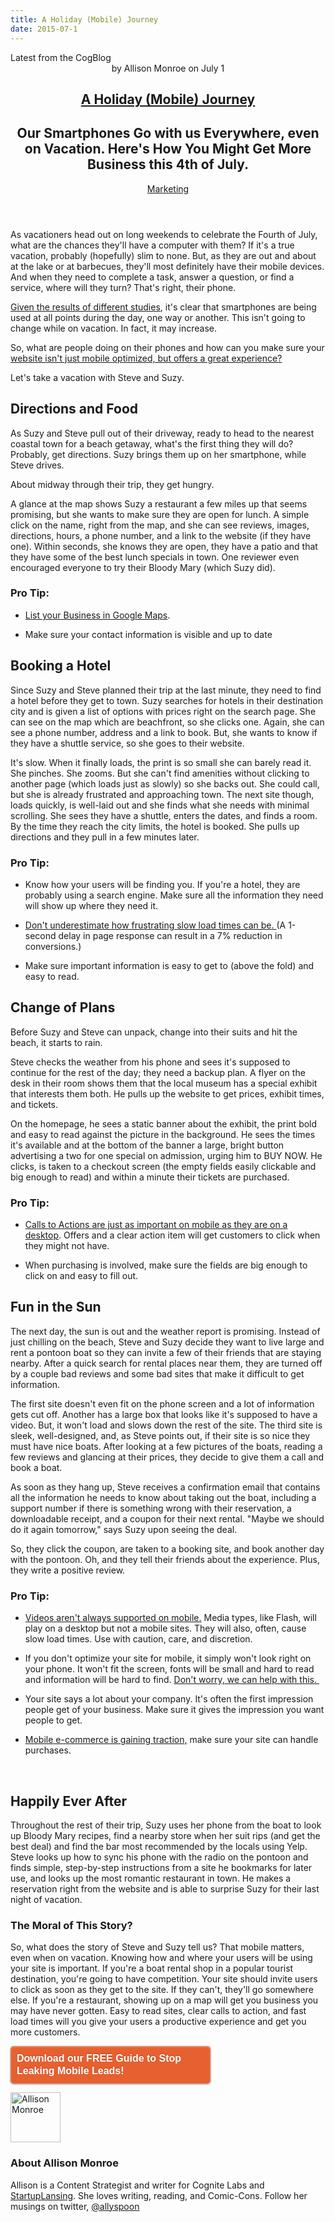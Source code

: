 ```yaml
---
title: A Holiday (Mobile) Journey
date: 2015-07-1
---
```

<article itemscope itemtype="http://schema.org/Blog"> 
<div class="container outside"> 
 <div class="featured-post" style="background-image: url(&quot;//cdn2.hubspot.net/hubfs/440551/fireworks-804838_640.jpg?t=1441046336424&quot;);"> 
  <div class="overlay"></div> 
  <div class="row-fluid"> 
   <span class="latest-post"> Latest from <span id="title" itemprop="name">the CogBlog</span> </span> 
  </div> 
  <header class="featured-header"> 
   <div class="row-fluid"> 
    <div class="span2"></div> 
    <div class="span8"> 
     <div class="row-fluid"> 
      <div class="span12 author">
        by 
       <span class="author-name" itemprop="author"><a class="author-link" href="http://www.cognitelabs.com/blog/author/allison-monroe" itemprop="url"></a> <span itemprop="name">Allison Monroe</span></span> on 
       <span class="publish-date" itemprop="datePublished"> July 1</span> 
      </div> 
     </div> 
     <hgroup class="row-fluid"> 
      <h1 class="latest-title" itemprop="headline"> <a href="../../../../com/cognitelabs/www/blog/a-holiday-mobile-journey.html" itemprop="url"> <span id="hs_cos_wrapper_name" class="hs_cos_wrapper hs_cos_wrapper_meta_field hs_cos_wrapper_type_text" style="" data-hs-cos-general-type="meta_field" data-hs-cos-type="text">A Holiday (Mobile) Journey</span> </a> </h1> 
      <h2 class="post-synopsis" itemprop="alternativeHeadline"> <span id="hs_cos_wrapper_post_synopsis" class="hs_cos_wrapper hs_cos_wrapper_widget hs_cos_wrapper_type_text" style="" data-hs-cos-general-type="widget" data-hs-cos-type="text">Our Smartphones Go with us Everywhere, even on Vacation. Here's How You Might Get More Business this 4th of July.</span> </h2> 
     </hgroup> 
     <div class="row-fluid"> 
      <span class="tags" itemprop="keywords"> <a href="http://www.cognitelabs.com/blog/topic/marketing" class="topic-tag">Marketing</a> </span> 
     </div> 
    </div> 
   </div> 
  </header> 
 </div> 
</div> 
<section class="blog-section" itemscope itemtype="http://schema.org/Blog"> 
 <div class="blog-post-wrapper cell-wrapper"> 
  <header class="section post-header"> 
  </header> 
  <div class="section post-body"> 
   <section itemprop="text"> 
    <span id="hs_cos_wrapper_post_body" class="hs_cos_wrapper hs_cos_wrapper_meta_field hs_cos_wrapper_type_rich_text" style="" data-hs-cos-general-type="meta_field" data-hs-cos-type="rich_text"><p dir="ltr"><span>As vacationers head out on long weekends to celebrate the Fourth of July, what are the chances they'll have a computer with them? If it's a true vacation, probably (hopefully) slim to none. But, as they are out and about at the lake or at barbecues, they'll most definitely have their mobile devices. And when they need to complete a task, answer a question, or find a service, where will they turn? That's right, their phone.</span></p> 
     <!--more--> <p dir="ltr"><a href="https://blog.compete.com/2010/03/12/smartphone-owners-a-ready-and-willing-audience/"><span>Given the results of different studies</span></a><span>, it's clear that smartphones are being used at all points during the day, one way or another. This isn't going to change while on vacation. In fact, it may increase. </span></p> <p dir="ltr"><span>So, what are people doing on their phones and how can you make sure your </span><a href="../../../../com/cognitelabs/www/blog/creating-user-experience-in-a-post-mobilegeddon-world.html"><span>website isn't just mobile optimized, but offers a great experience?</span></a></p> <p dir="ltr"><span>Let's take a vacation with Steve and Suzy.</span></p> <h2 dir="ltr"><span>Directions and Food</span></h2> <p dir="ltr"><span>As Suzy and Steve pull out of their driveway, ready to head to the nearest coastal town for a beach getaway, what's the first thing they will do? Probably, get directions. Suzy brings them up on her smartphone, while Steve drives. </span></p> <p dir="ltr"><span>About midway through their trip, they get hungry. </span></p> <p dir="ltr"><span>A glance at the map shows Suzy a restaurant a few miles up that seems promising, but she wants to make sure they are open for lunch. A simple click on the name, right from the map, and she can see reviews, images, directions, hours, a phone number, and a link to the website (if they have one). Within seconds, she knows they are open, they have a patio and that they have some of the best lunch specials in town. One reviewer even encouraged everyone to try their Bloody Mary (which Suzy did). </span></p> <h3 dir="ltr"><strong>Pro Tip:</strong></h3> 
     <ul> 
      <li dir="ltr"> <p dir="ltr"><a href="http://digitaldeepak.com/how-to-list-your-business-on-google-maps/"><span>List your Business in Google Maps</span></a><span>.</span></p> </li> 
      <li dir="ltr"> <p dir="ltr"><span>Make sure your contact information is visible and up to date</span></p> </li> 
     </ul> <script src="https://cognitelabs.leadpages.co/leadbox-878.js" type="text/javascript" data-leadbox="1414db373f72a2:17d7e942bb46dc" data-url="https://cognitelabs.leadpages.co/leadbox/1414db373f72a2%3A17d7e942bb46dc/5676201666412544/" data-config="%7B%22type%22%3A%22time%22%2C%22settings%22%3A%7B%22seconds%22%3A20%2C%22days%22%3A0%2C%22views%22%3A0%7D%7D"></script> <h2 dir="ltr"><span>Booking a Hotel</span></h2> <p dir="ltr"><span>Since Suzy and Steve planned their trip at the last minute, they need to find a hotel before they get to town. Suzy searches for hotels in their destination city and is given a list of options with prices right on the search page. She can see on the map which are beachfront, so she clicks one. Again, she can see a phone number, address and a link to book. But, she wants to know if they have a shuttle service, so she goes to their website. </span></p> <p dir="ltr"><span>It's slow. When it finally loads, the print is so small she can barely read it. She pinches. She zooms. But she can't find amenities without clicking to another page (which loads just as slowly) so she backs out. She could call, but she is already frustrated and approaching town. The next site though, loads quickly, is well-laid out and she finds what she needs with minimal scrolling. She sees they have a shuttle, enters the dates, and finds a room. By the time they reach the city limits, the hotel is booked. She pulls up directions and they pull in a few minutes later. </span></p> <h3 dir="ltr"><strong>Pro Tip:</strong></h3> 
     <ul> 
      <li dir="ltr"> <p dir="ltr"><span>Know how your users will be finding you. If you're a hotel, they are probably using a search engine. Make sure all the information they need will show up where they need it. </span></p> </li> 
      <li dir="ltr"> <p dir="ltr"><a href="../../../../com/cognitelabs/www/blog/5-big-mistakes-youre-probably-making-in-mobile-optimization.html"><span>Don't underestimate how frustrating slow load times can be. </span></a><span>(A 1-second delay in page response can result in a 7% reduction in conversions.) </span></p> </li> 
      <li dir="ltr"> <p dir="ltr"><span>Make sure important information is easy to get to (above the fold) and easy to read.</span></p> </li> 
     </ul> <h2 dir="ltr"><span>Change of Plans</span></h2> <p dir="ltr"><span>Before Suzy and Steve can unpack, change into their suits and hit the beach, it starts to rain.</span></p> <p dir="ltr"><span>Steve checks the weather from his phone and sees it's supposed to continue for the rest of the day; they need a backup plan. A flyer on the desk in their room shows them that the local museum has a special exhibit that interests them both. He pulls up the website to get prices, exhibit times, and tickets. </span></p> <p dir="ltr"><span>On the homepage, he sees a static banner about the exhibit, the print bold and easy to read against the picture in the background. He sees the times it's available and at the bottom of the banner a large, bright button advertising a two for one special on admission, urging him to BUY NOW. He clicks, is taken to a checkout screen (the empty fields easily clickable and big enough to read) and within a minute their tickets are purchased. </span></p> <h3 dir="ltr"><strong>Pro Tip:</strong></h3> 
     <ul> 
      <li dir="ltr"> <p dir="ltr"><a href="https://econsultancy.com/blog/62590-five-good-and-five-bad-examples-of-click-to-call-mobile-ctas/"><span>Calls to Actions are just as important on mobile as they are on a desktop</span></a><span>. Offers and a clear action item will get customers to click when they might not have. </span></p> </li> 
      <li dir="ltr"> <p dir="ltr"><span>When purchasing is involved, make sure the fields are big enough to click on and easy to fill out.</span></p> </li> 
     </ul> <h2 dir="ltr"><span>Fun in the Sun</span></h2> <p dir="ltr"><span>The next day, the sun is out and the weather report is promising. Instead of just chilling on the beach, Steve and Suzy decide they want to live large and rent a pontoon boat so they can invite a few of their friends that are staying nearby. After a quick search for rental places near them, they are turned off by a couple bad reviews and some bad sites that make it difficult to get information. </span></p> <p dir="ltr"><span>The first site doesn't even fit on the phone screen and a lot of information gets cut off. Another has a large box that looks like it's supposed to have a video. But, it won't load and slows down the rest of the site. The third site is sleek, well-designed, and, as Steve points out, if their site is so nice they must have nice boats. After looking at a few pictures of the boats, reading a few reviews and glancing at their prices, they decide to give them a call and book a boat. </span></p> <p dir="ltr"><span>As soon as they hang up, Steve receives a confirmation email that contains all the information he needs to know about taking out the boat, including a support number if there is something wrong with their reservation, a downloadable receipt, and a coupon for their next rental. "Maybe we should do it again tomorrow," says Suzy upon seeing the deal. &nbsp;</span></p> <p dir="ltr"><span>So, they click the coupon, are taken to a booking site, and book another day with the pontoon. Oh, and they tell their friends about the experience. Plus, they write a positive review.</span></p> <h3 dir="ltr"><strong>Pro Tip:</strong></h3> 
     <ul> 
      <li dir="ltr"> <p dir="ltr"><a href="../../../../com/cognitelabs/www/blog/5-big-mistakes-youre-probably-making-in-mobile-optimization.html"><span>Videos aren't always supported on mobile.</span></a><span> Media types, like Flash, will play on a desktop but not a mobile sites. They will also, often, cause slow load times. Use with caution, care, and discretion.</span></p> </li> 
      <li dir="ltr"> <p dir="ltr"><span>If you don't optimize your site for mobile, it simply won't look right on your phone. It won't fit the screen, fonts will be small and hard to read and information will be hard to find. <a href="../../../../com/cognitelabs/www/contact.html">Don't worry, we can help with this.&nbsp;</a></span></p> </li> 
      <li dir="ltr"> <p dir="ltr"><span>Your site says a lot about your company. It's often the first impression people get of your business. Make sure it gives the impression you want people to get. </span></p> </li> 
      <li dir="ltr"> <p dir="ltr"><span><a href="../../../../com/cognitelabs/www/blog/the-mobile-ecommerce-experience.html">Mobile e-commerce is gaining traction,</a>&nbsp;</span><span>make sure your site can handle purchases.</span></p> </li> 
     </ul> <p dir="ltr">&nbsp;</p> <h2 dir="ltr"><span>Happily Ever After</span></h2> <p dir="ltr"><span>Throughout the rest of their trip, Suzy uses her phone from the boat to look up Bloody Mary recipes, find a nearby store when her suit rips (and get the best deal) and find the bar most recommended by the locals using Yelp. Steve looks up how to sync his phone with the radio on the pontoon and finds simple, step-by-step instructions from a site he bookmarks for later use, and looks up the most romantic restaurant in town. He makes a reservation right from the website and is able to surprise Suzy for their last night of vacation.</span></p> <h3 dir="ltr"><span>The Moral of This Story?</span></h3> <p dir="ltr"><span>So, what does the story of Steve and Suzy tell us? That mobile matters, even when on vacation. Knowing</span><span> how and where</span><span> your users will be using your site is important. If you're a boat rental shop in a popular tourist destination, you're going to have competition. Your site should invite users to click as soon as they get to the site. If they can't, they'll go somewhere else. If you're a restaurant, showing up on a map will get you business you may have never gotten. Easy to read sites, clear calls to action, and fast load times will you give your users a productive experience and get you more customers.</span></p> <a href="https://cognitelabs.leadpages.co/leadbox/1414db373f72a2%3A17d7e942bb46dc/5676201666412544/" target="_blank" style="color: #ffffff; text-decoration: none; font-family: Helvetica, Arial, sans-serif; font-weight: bold; font-size: 16px; line-height: 20px; padding: 10px; display: inline-block; max-width: 300px; border-radius: 5px; text-shadow: rgba(0, 0, 0, 0.247059) 0px -1px 1px; box-shadow: rgba(255, 255, 255, 0.498039) 0px 1px 3px inset, rgba(0, 0, 0, 0.498039) 0px 1px 3px; background: #e66030;">Download our FREE Guide to Stop Leaking Mobile Leads!</a> <script src="https://cognitelabs.leadpages.co/leadbox-878.js" type="text/javascript" data-leadbox="1414db373f72a2:17d7e942bb46dc" data-url="https://cognitelabs.leadpages.co/leadbox/1414db373f72a2%3A17d7e942bb46dc/5676201666412544/" data-config="%7B%7D"></script></span> 
   </section> 
   <span id="hs_cos_wrapper_blog_social_sharing" class="hs_cos_wrapper hs_cos_wrapper_widget hs_cos_wrapper_type_blog_social_sharing" style="" data-hs-cos-general-type="widget" data-hs-cos-type="blog_social_sharing"> 
    <div class="hs-blog-social-share"> 
     <ul class="hs-blog-social-share-list"> 
     </ul> 
    </div> </span> 
   <div id="author-bio" itemscope itemtype="http://schema.org/Person"> 
    <img width="80" height="80" class="avatar avatar-80 photo" src="http://cdn2.hubspot.net/hub/440551/file-2454575621-jpg/avatars/allison_profile_pic.jpg?t=1441046336424&amp;width=80&amp;height=80" alt="Allison Monroe"> 
    <div id="author-info"> 
     <h3>About <span itemprop="givenName">Allison Monroe<span></span></span></h3> Allison is a Content Strategist and writer for Cognite Labs and 
     <a href="http://startuplansing.org">StartupLansing</a>. She loves writing, reading, and Comic-Cons. Follow her musings on twitter, 
     <a href="http://www.twitter.com/allyspoon">@allyspoon</a> 
    </div> 
    <div class="clear"></div> 
   </div> 
  </div> 
 </div> 
</section> 
</article>